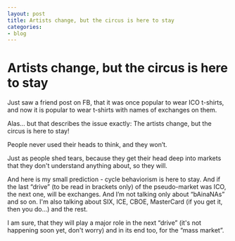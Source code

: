 ```yaml
---
layout: post
title: Artists change, but the circus is here to stay
categories:
- blog
---
```


# Artists change, but the circus is here to stay

Just saw a friend post on FB, that it was once popular to wear ICO t-shirts, and now it is popular to wear t-shirts with names of exchanges on them.

Alas… but that describes the issue exactly: The artists change, but the circus is here to stay!

People never used their heads to think, and they won’t.

Just as people shed tears, because they get their head deep into markets that they don't understand anything about, so they will.

And here is my small prediction - cycle behaviorism is here to stay. And if the last “drive” (to be read in brackets only) of the pseudo-market was ICO, the next one, will be exchanges. And I’m not talking only about “bAinaNAs” and so on. I'm also talking about SIX, ICE, CBOE, MasterCard (if you get it, then you do…) and the rest.

I am sure, that they will play a major role in the next “drive” (it's not happening soon yet, don't worry) and in its end too, for the “mass market”.
